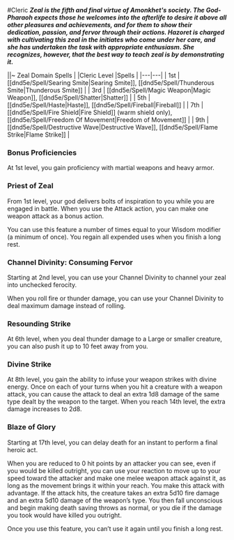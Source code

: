 #Cleric
***Zeal is the fifth and final virtue of Amonkhet's society. The God-Pharaoh expects those he welcomes into the afterlife to desire it above all other pleasures and achievements, and for them to show their dedication, passion, and fervor through their actions. Hazoret is charged with cultivating this zeal in the initiates who come under her care, and she has undertaken the task with appropriate enthusiasm. She recognizes, however, that the best way to teach zeal is by demonstrating it.***

||~ Zeal Domain Spells |
|Cleric Level |Spells |
|---|---|
| 1st | [[dnd5e/Spell/Searing Smite\|Searing Smite]], [[dnd5e/Spell/Thunderous Smite\|Thunderous Smite]] |
| 3rd | [[dnd5e/Spell/Magic Weapon\|Magic Weapon]], [[dnd5e/Spell/Shatter\|Shatter]] |
| 5th | [[dnd5e/Spell/Haste\|Haste]], [[dnd5e/Spell/Fireball\|Fireball]] |
| 7th | [[dnd5e/Spell/Fire Shield\|Fire Shield]] (warm shield only), [[dnd5e/Spell/Freedom Of Movement\|Freedom of Movement]] |
| 9th | [[dnd5e/Spell/Destructive Wave\|Destructive Wave]], [[dnd5e/Spell/Flame Strike\|Flame Strike]] |

### Bonus Proficiencies
At 1st level, you gain proficiency with martial weapons and heavy armor.

### Priest of Zeal
From 1st level, your god delivers bolts of inspiration to you while you are engaged in battle. When you use the Attack action, you can make one weapon attack as a bonus action.

You can use this feature a number of times equal to your Wisdom modifier (a minimum of once). You regain all expended uses when you finish a long rest.

### Channel Divinity: Consuming Fervor
Starting at 2nd level, you can use your Channel Divinity to channel your zeal into unchecked ferocity.

When you roll fire or thunder damage, you can use your Channel Divinity to deal maximum damage instead of rolling.

### Resounding Strike
At 6th level, when you deal thunder damage to a Large or smaller creature, you can also push it up to 10 feet away from you.

### Divine Strike
At 8th level, you gain the ability to infuse your weapon strikes with divine energy. Once on each of your turns when you hit a creature with a weapon attack, you can cause the attack to deal an extra 1d8 damage of the same type dealt by the weapon to the target. When you reach 14th level, the extra damage increases to 2d8.

### Blaze of Glory
Starting at 17th level, you can delay death for an instant to perform a final heroic act.

When you are reduced to 0 hit points by an attacker you can see, even if you would be killed outright, you can use your reaction to move up to your speed toward the attacker and make one melee weapon attack against it, as long as the movement brings it within your reach. You make this attack with advantage. If the attack hits, the creature takes an extra 5d10 fire damage and an extra 5d10 damage of the weapon’s type. You then fall unconscious and begin making death saving throws as normal, or you die if the damage you took would have killed you outright.

Once you use this feature, you can’t use it again until you finish a long rest.